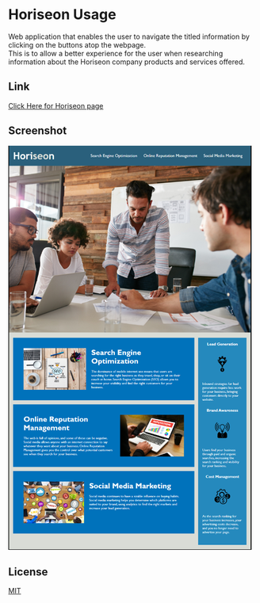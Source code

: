 # Horiseon Usage
Web application that enables the user to navigate the titled information by clicking on the buttons atop the webpage.\
This is to allow a better experience for the user when researching information about the Horiseon company products and services offered.

## Link
[Click Here for Horiseon page](https://cfrog5.github.io/Urban-Challenge/)


## Screenshot
![Alt text](image.png)

## License
[MIT](https://choosealicense.com/licenses/mit/)